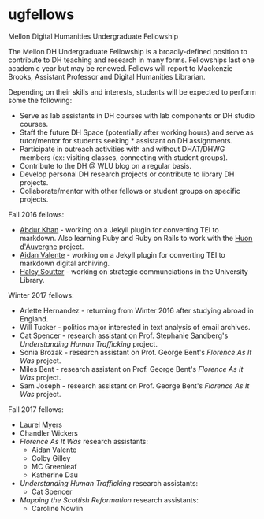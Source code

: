 # ugfellows
Mellon Digital Humanities Undergraduate Fellowship


The Mellon DH Undergraduate Fellowship is a broadly-defined position to contribute to DH teaching and research in many forms. Fellowships last one academic year but may be renewed. Fellows will report to Mackenzie Brooks, Assistant Professor and Digital Humanities Librarian. 

Depending on their skills and interests, students will be expected to perform some the following: 
* Serve as lab assistants in DH courses with lab components or DH studio courses. 
* Staff the future DH Space (potentially after working hours) and serve as tutor/mentor for students seeking * assistant on DH assignments. 
* Participate in outreach activities with and without DHAT/DHWG members (ex: visiting classes, connecting with student groups). 
* Contribute to the DH @ WLU blog on a regular basis. 
* Develop personal DH research projects or contribute to library DH projects. 
* Collaborate/mentor with other fellows or student groups on specific projects. 

Fall 2016 fellows:
* [Abdur Khan](/khan/) - working on a Jekyll plugin for converting TEI to markdown. Also learning Ruby and Ruby on Rails to work with the [Huon d'Auvergne](huondauvergene.org) project.
* [Aidan Valente](/valente/) - working on a Jekyll plugin for converting TEI to markdown digital archiving.
* [Haley Soutter](/soutter/) - working on strategic communciations in the University Library.

Winter 2017 fellows:
* Arlette Hernandez - returning from Winter 2016 after studying abroad in England.
* Will Tucker - politics major interested in text analysis of email archives. 
* Cat Spencer - research assistant on Prof. Stephanie Sandberg's *Understanding Human Trafficking* project.
* Sonia Brozak - research assistant on Prof. George Bent's *Florence As It Was* project. 
* Miles Bent - research assistant on Prof. George Bent's *Florence As It Was* project. 
* Sam Joseph - research assistant on Prof. George Bent's *Florence As It Was* project. 

Fall 2017 fellows:
* Laurel Myers 
* Chandler Wickers
* *Florence As It Was* research assistants: 
	* Aidan Valente
	* Colby Gilley
	* MC Greenleaf
	* Katherine Dau
* *Understanding Human Trafficking* research assistants:
	* Cat Spencer
* *Mapping the Scottish Reformation* research assistants:
	* Caroline Nowlin